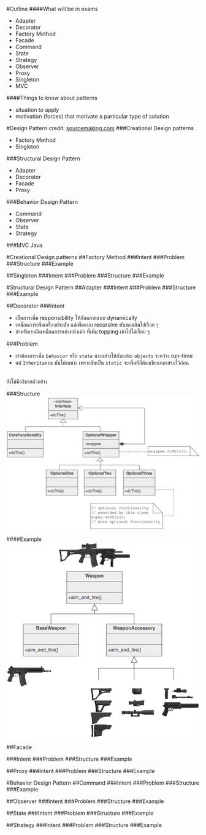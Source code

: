 #Outline
####What will be in exams
+ Adapter
+ Decorator
+ Factory Method
+ Facade
+ Command
+ State
+ Strategy
+ Observer
+ Proxy
+ Singleton
+ MVC

####Things to know about patterns
+ situation to apply
+ motivation (forces) that motivate a particular type of solution

#Design Pattern
credit: [sourcemaking.com](https://sourcemaking.com/design_patterns)
###Creational Design patterns
+ Factory Method
+ Singleton

###Structural Design Pattern
+ Adapter
+ Decorator
+ Facade
+ Proxy

###Behavior Design Pattern
+ Command
+ Observer
+ State
+ Strategy

###MVC Java

#Creational Design patterns
##Factory Method
###Intent
###Problem
###Structure
###Example

##Singleton
###Intent
###Problem
###Structure
###Example


#Structural Design Pattern
##Adapter
###Intent
###Problem
###Structure
###Example

##Decorator
###Intent
+ เป็นการเพิ่ม responsibility ให้กับคลาสแบบ dynamically
+ เหมือนการเพิ่มเครื่องประดับ แต่เพิ่มแบบ recursive ทับของเดิมไปเรื่อย ๆ
+ สำหรับเรามันเหมือนการแต่งหน้าเค้ก ที่เพิ่ม topping เข้าไปได้เรื่อย ๆ

###Problem
+ เราต้องการเพิ่ม `behavior` หรือ `state` บางอย่างให้กับแต่ละ `objects` ระหว่าง run-time
+ แต่ `Inheritance` มันไม่เหมาะ เพราะมันเป็น `static` จะเพิ่มทีก็ต้องเขียนคลาสรอไว้ก่อน

<br>ยังไม่มีอธิบายตัวอย่าง

###Structure
![Decorator](./img/Decorator.png)

####Example
![Decorator_example](./img/Decorator_example.png)

##Facade

###Intent
###Problem
###Structure
###Example

##Proxy
###Intent
###Problem
###Structure
###Example

#Behavior Design Pattern
##Command
###Intent
###Problem
###Structure
###Example

##Observer
###Intent
###Problem
###Structure
###Example

##State
###Intent
###Problem
###Structure
###Example

##Strategy
###Intent
###Problem
###Structure
###Example
